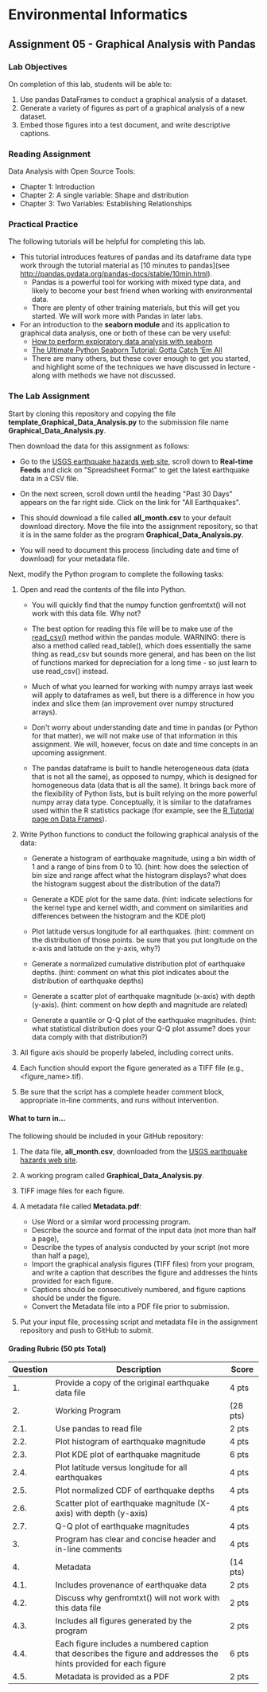 # Environmental Informatics

## Assignment 05 - Graphical Analysis with Pandas

### Lab Objectives

On completion of this lab, students will be able to:

1. Use pandas DataFrames to conduct a graphical analysis of a dataset.
2. Generate a variety of figures as part of a graphical analysis of a new dataset.
3. Embed those figures into a test document, and write descriptive captions.

### Reading Assignment

Data Analysis with Open Source Tools:

- Chapter 1: Introduction
- Chapter 2: A single variable: Shape and distribution
- Chapter 3: Two Variables: Establishing Relationships

### Practical Practice

The following tutorials will be helpful for completing this lab.

- This tutorial introduces features of pandas and its dataframe data type work through the tutorial material as [10 minutes to pandas](see http://pandas.pydata.org/pandas-docs/stable/10min.html).
  - Pandas is a powerful tool for working with mixed type data, and likely to become your best friend when working with environmental data.
  - There are plenty of other training materials, but this will get you started.  We will work more with Pandas in later labs.
- For an introduction to the **seaborn module** and its application to graphical data analysis, one or both of these can be very useful:
  - [How to perform exploratory data analysis with seaborn](https://towardsdatascience.com/how-to-perform-exploratory-data-analysis-with-seaborn-97e3413e841d)
  - [The Ultimate Python Seaborn Tutorial: Gotta Catch ‘Em All](https://elitedatascience.com/python-seaborn-tutorial)
  - There are many others, but these cover enough to get you started, and highlight some of the techniques we have discussed in lecture - along with methods we have not discussed.

### The Lab Assignment

Start by cloning this repository and copying the file **template_Graphical_Data_Analysis.py** to the submission file name **Graphical_Data_Analysis.py**. 

Then download the data for this assignment as follows:

- Go to the [USGS earthquake hazards web site](http://earthquake.usgs.gov/earthquakes/feed/), scroll down to **Real-time Feeds** and click on  "Spreadsheet Format" to get the latest earthquake data in a CSV file. 

- On the next screen, scroll down until the heading "Past 30 Days" appears on the far right side.  Click on the link for "All Earthquakes". 

- This should download a file called **all_month.csv** to your default download directory.  Move the file into the assignment repository, so that it is in the same folder as the program **Graphical_Data_Analysis.py**. 

- You will need to document this process (including date and time of download) for your metadata file.

Next, modify the Python program to complete the following tasks:

1. Open and read the contents of the file into Python.

   - You will quickly find that the numpy function genfromtxt() will not work with this data file.  Why not?

   - The best option for reading this file will be to make use of the [read_csv()](https://pandas.pydata.org/pandas-docs/stable/reference/api/pandas.read_csv.html) method within the pandas module.  WARNING: there is also a method called read_table(), which does essentially the same thing as read_csv but sounds more general, and has been on the list of functions marked for depreciation for a long time - so just learn to use read_csv() instead.

   - Much of what you learned for working with numpy arrays last week will apply to dataframes as well, but there is a difference in how you index and slice them (an improvement over numpy structured arrays).

   - Don't worry about understanding date and time in pandas (or Python for that matter), we will not make use of that information in this assignment.  We will, however, focus on date and time concepts in an upcoming assignment.

   - The pandas dataframe is built to handle heterogeneous data (data that is not all the same), as opposed to numpy, which is designed for homogeneous data (data that is all the same).  It brings back more of the flexibility of Python lists, but is built relying on the more powerful numpy array data type.  Conceptually, it is similar to the dataframes used within the R statistics package (for example, see the [R Tutorial page on Data Frames](http://www.r-tutor.com/r-introduction/data-frame)).

2. Write Python functions to conduct the following graphical analysis of the data:

   - Generate a histogram of earthquake magnitude, using a bin width of 1 and a range of bins from 0 to 10. (hint: how does the selection of bin size and range affect what the histogram displays?  what does the histogram suggest about the distribution of the data?)
   
   - Generate a KDE plot for the same data. (hint: indicate selections for the kernel type and kernel width, and comment on similarities and differences between the histogram and the KDE plot)
   
   - Plot latitude versus longitude for all earthquakes.  (hint: comment on the distribution of those points.  be sure that you put longitude on the x-axis and latitude on the y-axis, why?)
   
   - Generate a normalized cumulative distribution plot of earthquake depths. (hint: comment on what this plot indicates about the distribution of earthquake depths)
   
   - Generate a scatter plot of earthquake magnitude (x-axis) with depth (y-axis). (hint: comment on how depth and magnitude are related)
   
   - Generate a quantile or Q-Q plot of the earthquake magnitudes.  (hint: what statistical distribution does your Q-Q plot assume? does your data comply with that distribution?)

3. All figure axis should be properly labeled, including correct units.  

4. Each function should export the figure generated as a TIFF file (e.g., <figure_name>.tif).

5. Be sure that the script has a complete header comment block, appropriate in-line comments, and runs without intervention.

#### What to turn in...

The following should be included in your GitHub repository:

1. The data file, **all_month.csv**,  downloaded from the [USGS earthquake hazards web site](http://earthquake.usgs.gov/earthquakes/feed/).

2. A working program called **Graphical_Data_Analysis.py**.

3. TIFF image files for each figure.

5. A metadata file called **Metadata.pdf**:

   - Use Word or a similar word processing program.
   - Describe the source and format of the input data (not more than half a page),
   - Describe the types of analysis conducted by your script (not more than half a page),
   - Import the graphical analysis figures (TIFF files) from your program, and write a caption that describes the figure and addresses the hints provided for each figure.
   - Captions should be consecutively numbered, and figure captions should be under the figure.
   - Convert the Metadata file into a PDF file prior to submission.

7. Put your input file, processing script and metadata file in the assignment repository and push to GitHub to submit.

#### Grading Rubric (50 pts Total)

| Question | Description | Score |
| -------- | ----------- | ----- |
| 1. | Provide a copy of the original earthquake data file | 4 pts |
| 2. | Working Program | (28 pts) |
| 2.1. | Use pandas to read file | 2 pts |
| 2.2. | Plot histogram of earthquake magnitude | 4 pts |
| 2.3. | Plot KDE plot of earthquake magnitude | 6 pts |
| 2.4. | Plot latitude versus longitude for all earthquakes | 4 pts |
| 2.5. | Plot normalized CDF of earthquake depths | 4 pts |
| 2.6. | Scatter plot of earthquake magnitude (X-axis) with depth (y-axis) | 4 pts |
| 2.7. | Q-Q plot of earthquake magnitudes | 4 pts |
| 3. | Program has clear and concise header and in-line comments | 4 pts |
| 4. | Metadata | (14 pts) |
| 4.1. | Includes provenance of earthquake data | 2 pts |
| 4.2. | Discuss why genfromtxt() will not work with this data file | 2 pts |
| 4.3. | Includes all figures generated by the program | 2 pts |
| 4.4. | Each figure includes a numbered caption that describes the figure and addresses the hints provided for each figure | 6 pts |
| 4.5. | Metadata is provided as a PDF | 2 pts |
